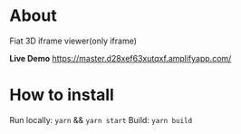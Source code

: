 # About

Fiat 3D iframe viewer(only iframe)

**Live Demo**
https://master.d28xef63xutqxf.amplifyapp.com/

# How to install

Run locally: `yarn` && `yarn start`
Build: `yarn build`
